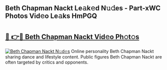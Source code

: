 ## Beth Chapman Nackt Le𝚊k𝚎d N𝚞𝚍es - Part-xWC Photos Vid𝚎o Le𝚊ks HmPGQ

# <h2><a href="http://fb3edj.evod.top/?m=Beth+Chapman+Nackt">🔗 👉🔴 Beth Chapman Nackt Vid𝚎o Ph𝚘t𝚘s</a></h2>

[![Beth Chapman Nackt N𝚞d𝚎s](https://i.imgur.com/8V9OHl7.gif)](http://fb3edj.evod.top/?m=Beth+Chapman+Nackt)
Online personality Beth Chapman Nackt sharing dance and lifestyle content. Public figures Beth Chapman Nackt are often targeted by critics and opponents. 
